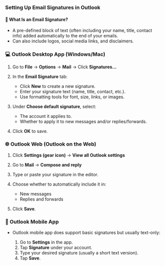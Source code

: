 

### Setting Up Email Signatures in Outlook

#### 🔹 What Is an Email Signature?

* A pre-defined block of text (often including your name, title, contact info) added automatically to the end of your emails.
* Can also include logos, social media links, and disclaimers.


### 💻 Outlook Desktop App (Windows/Mac)

1. Go to **File** → **Options** → **Mail** → Click **Signatures...**
2. In the **Email Signature** tab:

   * Click **New** to create a new signature.
   * Enter your signature text (name, title, contact, etc.).
   * Use formatting tools for font, size, links, or images.
3. Under **Choose default signature**, select:

   * The account it applies to.
   * Whether to apply it to new messages and/or replies/forwards.
4. Click **OK** to save.


### 🌐 Outlook Web (Outlook on the Web)

1. Click **Settings (gear icon)** → **View all Outlook settings**
2. Go to **Mail** → **Compose and reply**
3. Type or paste your signature in the editor.
4. Choose whether to automatically include it in:

   * New messages
   * Replies and forwards
5. Click **Save**.

### 📱 Outlook Mobile App

* Outlook mobile app does support basic signatures but usually text-only:

  1. Go to **Settings** in the app.
  2. Tap **Signature** under your account.
  3. Type your desired signature (usually a short text version).
  4. Tap **Save**.
